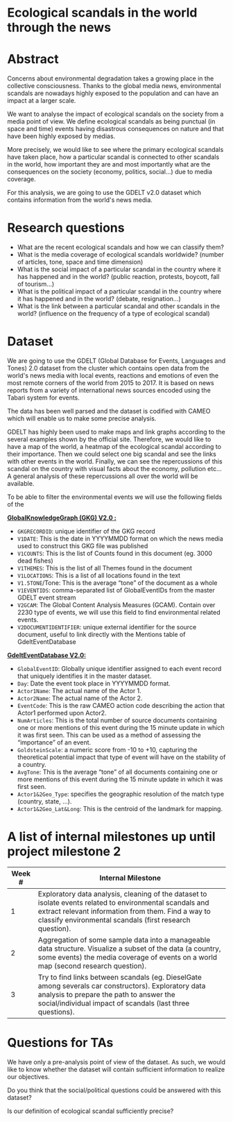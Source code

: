 # **Ecological scandals in the world through the news**

# Abstract
Concerns about environmental degradation takes a growing place in the collective consciousness. Thanks to the global media news, environmental scandals are nowadays highly exposed to the population and can have an impact at a larger scale.

We want to analyse the impact of ecological scandals on the society from a media point of view. We define ecological scandals as being punctual (in space and time) events having disastrous consequences on nature and that have been highly exposed by medias.

More precisely, we would like to see where the primary ecological scandals have taken place, how a particular scandal is connected to other scandals in the world, how important they are and most importantly what are the consequences on the society (economy, politics, social...) due to media coverage.

For this analysis, we are going to use the GDELT v2.0 dataset which contains information from  the world's news media.


# Research questions
- What are the recent ecological scandals and how we can classify them?
- What is the media coverage of ecological scandals worldwide? (number of articles, tone, space and time dimension)
- What is the social impact of a particular scandal in the country where it has happened and in the world? (public reaction, protests, boycott, fall of tourism...)
- What is the political impact of a particular scandal in the country where it has happened and in the world? (debate, resignation...)
- What is the link between a particular scandal and other scandals in the world? (influence on the frequency of a type of ecological scandal)


# Dataset

We are going to use the GDELT (Global Database for Events, Languages and Tones) 2.0 dataset from the cluster which contains open data from the world's news media with local events, reactions and emotions of even the most remote corners of the world from 2015 to 2017. It is based on news reports from a variety of international news sources encoded using the Tabari system for events.

The data has been well parsed and the dataset is codified with CAMEO which will enable us to make some precise analysis.

GDELT has highly been used to make maps and link graphs according to the several examples shown by the official site. Therefore, we would like to have a map of the world, a heatmap of the ecological scandal according to their importance. Then we could select one big scandal and see the links with other events in the world. Finally, we can see the repercussions of this scandal on the country with visual facts about the economy, pollution etc… A general analysis of these repercussions all over the world will be available.


To be able to filter the environmental events we will use the following fields of the 

**[GlobalKnowledgeGraph (GKG) V2.0 :](http://data.gdeltproject.org/documentation/GDELT-Global_Knowledge_Graph_Codebook-V2.pdf)**

- ```GKGRECORDID```: unique identifier of the GKG record
- ```V1DATE```: This is the date in YYYYMMDD format on which the news media used to construct this GKG file was published
- ```V1COUNTS```: This is the list of Counts found in this document (eg. 3000 dead fishes)
- ```V1THEMES```: This is the list of all Themes found in the document
- ```V1LOCATIONS```: This is a list of all locations found in the text
- ```V1.5TONE```/Tone: This is the average “tone” of the document as a whole
- ```V1EVENTIDS```: comma-separated list of GlobalEventIDs from the master GDELT event stream
- ```V2GCAM```: The Global Content Analysis Measures (GCAM). Contain over 2230 type of events, we will use this field to find environmental related events.
- ```V2DOCUMENTIDENTIFIER```: unique external identifier for the source document, useful to link directly with the Mentions table of GdeltEventDatabase

**[GdeltEventDatabase V2.0: ](http://data.gdeltproject.org/documentation/GDELT-Event_Codebook-V2.0.pdf)**

- ```GlobalEventID```: Globally unique identifier assigned to each event record that uniquely identifies it in the master dataset.
- ```Day```: Date the event took place in YYYYMMDD format.
- ```Actor1Name```: The actual name of the Actor 1.
- ```Actor2Name```: The actual name of the Actor 2.
- ```EventCode```:  This is the raw CAMEO action code describing the action that Actor1 performed upon Actor2.
- ```NumArticles```: This is the total number of source documents containing one or more mentions of this event during the 15 minute update in which it was first seen. This can be used as a method of assessing the “importance” of an event.
- ```GoldsteinScale```: a numeric score from -10 to +10, capturing the theoretical potential impact that type of event will have on the stability of a country.
- ```AvgTone```: This is the average “tone” of all documents containing one or more mentions of this event during the 15 minute update in which it was first seen.
- ```Actor1&2Geo_Type```: specifies the geographic resolution of the match type (country, state, …).
- ```Actor1&2Geo_Lat&Long```: This is the centroid of the landmark for mapping.


# A list of internal milestones up until project milestone 2
|Week #|Internal Milestone|
|---|---|
|1|Exploratory data analysis, cleaning of the dataset to isolate events related to environmental scandals and extract relevant information from them. Find a way to classify environmental scandals (first research question).|
|2|Aggregation of some sample data into a manageable data structure. Visualize a subset of the data (a country, some events) the media coverage of events on a world map (second research question).|
|3|Try to find links between scandals (eg. DieselGate among severals car constructors). Exploratory data analysis to prepare the path to answer the social/individual impact of scandals (last three questions).|



# Questions for TAs

We have only a pre-analysis point of view of the dataset. As such, we would like to know whether the dataset will contain sufficient information to realize our objectives.

Do you think that the social/political questions could be answered with this dataset?

Is our definition of ecological scandal sufficiently precise?
